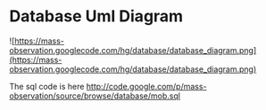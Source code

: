 # Database Uml Diagram #

![https://mass-observation.googlecode.com/hg/database/database_diagram.png](https://mass-observation.googlecode.com/hg/database/database_diagram.png)

The sql code is here
http://code.google.com/p/mass-observation/source/browse/database/mob.sql